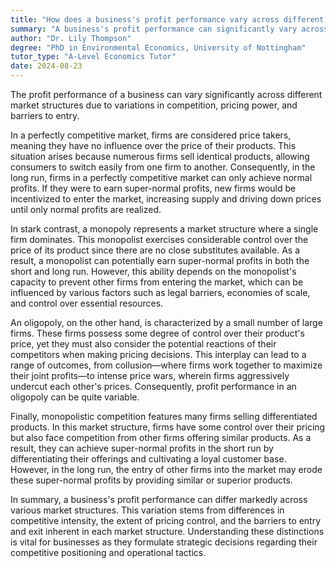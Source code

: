 ```yaml
---
title: "How does a business's profit performance vary across different market structures?"
summary: "A business's profit performance can significantly vary across different market structures due to differences in competition, pricing power, and barriers to entry."
author: "Dr. Lily Thompson"
degree: "PhD in Environmental Economics, University of Nottingham"
tutor_type: "A-Level Economics Tutor"
date: 2024-08-23
---
```


The profit performance of a business can vary significantly across different market structures due to variations in competition, pricing power, and barriers to entry.

In a perfectly competitive market, firms are considered price takers, meaning they have no influence over the price of their products. This situation arises because numerous firms sell identical products, allowing consumers to switch easily from one firm to another. Consequently, in the long run, firms in a perfectly competitive market can only achieve normal profits. If they were to earn super-normal profits, new firms would be incentivized to enter the market, increasing supply and driving down prices until only normal profits are realized.

In stark contrast, a monopoly represents a market structure where a single firm dominates. This monopolist exercises considerable control over the price of its product since there are no close substitutes available. As a result, a monopolist can potentially earn super-normal profits in both the short and long run. However, this ability depends on the monopolist's capacity to prevent other firms from entering the market, which can be influenced by various factors such as legal barriers, economies of scale, and control over essential resources.

An oligopoly, on the other hand, is characterized by a small number of large firms. These firms possess some degree of control over their product's price, yet they must also consider the potential reactions of their competitors when making pricing decisions. This interplay can lead to a range of outcomes, from collusion—where firms work together to maximize their joint profits—to intense price wars, wherein firms aggressively undercut each other's prices. Consequently, profit performance in an oligopoly can be quite variable.

Finally, monopolistic competition features many firms selling differentiated products. In this market structure, firms have some control over their pricing but also face competition from other firms offering similar products. As a result, they can achieve super-normal profits in the short run by differentiating their offerings and cultivating a loyal customer base. However, in the long run, the entry of other firms into the market may erode these super-normal profits by providing similar or superior products.

In summary, a business's profit performance can differ markedly across various market structures. This variation stems from differences in competitive intensity, the extent of pricing control, and the barriers to entry and exit inherent in each market structure. Understanding these distinctions is vital for businesses as they formulate strategic decisions regarding their competitive positioning and operational tactics.
    
